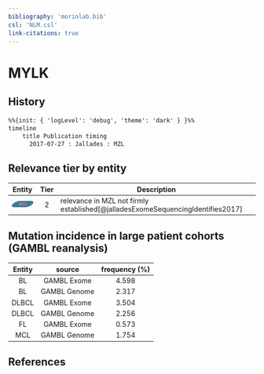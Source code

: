 ```yaml
---
bibliography: 'morinlab.bib'
csl: 'NLM.csl'
link-citations: true
---
```


# MYLK

## History

```mermaid
%%{init: { 'logLevel': 'debug', 'theme': 'dark' } }%%
timeline
    title Publication timing
      2017-07-27 : Jallades : MZL
```


## Relevance tier by entity

|Entity|Tier|Description|
|:------:|:----:|--------------------------------------|
|![MZL](images/icons/MZL_tier2.png)|2|relevance in MZL not firmly established[@jalladesExomeSequencingIdentifies2017]|


## Mutation incidence in large patient cohorts (GAMBL reanalysis)

|Entity|source |frequency (%)|
|:------:|:----:|:----:|
|BL|GAMBL Exome |4.598 |
|BL|GAMBL Genome |2.317 |
|DLBCL|GAMBL Exome |3.504 |
|DLBCL|GAMBL Genome |2.256 |
|FL|GAMBL Exome |0.573 |
|MCL|GAMBL Genome |1.754 |


## References


